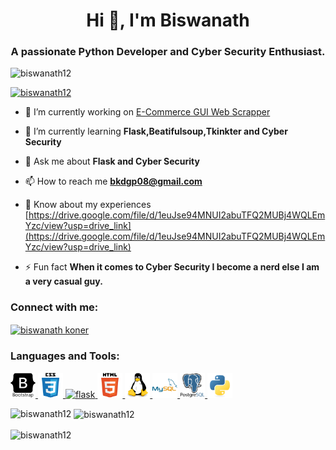 <h1 align="center">Hi 👋, I'm Biswanath</h1>
<h3 align="center">A passionate Python Developer and Cyber Security Enthusiast.</h3>

<p align="left"> <img src="https://komarev.com/ghpvc/?username=biswanath12&label=Profile%20views&color=0e75b6&style=flat" alt="biswanath12" /> </p>

<p align="left"> <a href="https://github.com/ryo-ma/github-profile-trophy"><img src="https://github-profile-trophy.vercel.app/?username=biswanath12" alt="biswanath12" /></a> </p>

- 🔭 I’m currently working on [E-Commerce GUI Web Scrapper](https://github.com/Biswanath12/GUI-E-commerce-Web-Scrapper)

- 🌱 I’m currently learning **Flask,Beatifulsoup,Tkinkter and Cyber Security**

- 💬 Ask me about **Flask and Cyber Security**

- 📫 How to reach me **bkdgp08@gmail.com**

- 📄 Know about my experiences [https://drive.google.com/file/d/1euJse94MNUI2abuTFQ2MUBj4WQLEmYzc/view?usp=drive_link](https://drive.google.com/file/d/1euJse94MNUI2abuTFQ2MUBj4WQLEmYzc/view?usp=drive_link)

- ⚡ Fun fact **When it comes to Cyber Security I become a nerd else I am a very casual guy.**

<h3 align="left">Connect with me:</h3>
<p align="left">
<a href="https://linkedin.com/in/biswanath koner" target="blank"><img align="center" src="https://raw.githubusercontent.com/rahuldkjain/github-profile-readme-generator/master/src/images/icons/Social/linked-in-alt.svg" alt="biswanath koner" height="30" width="40" /></a>
</p>

<h3 align="left">Languages and Tools:</h3>
<p align="left"> <a href="https://getbootstrap.com" target="_blank" rel="noreferrer"> <img src="https://raw.githubusercontent.com/devicons/devicon/master/icons/bootstrap/bootstrap-plain-wordmark.svg" alt="bootstrap" width="40" height="40"/> </a> <a href="https://www.w3schools.com/css/" target="_blank" rel="noreferrer"> <img src="https://raw.githubusercontent.com/devicons/devicon/master/icons/css3/css3-original-wordmark.svg" alt="css3" width="40" height="40"/> </a> <a href="https://flask.palletsprojects.com/" target="_blank" rel="noreferrer"> <img src="https://www.vectorlogo.zone/logos/pocoo_flask/pocoo_flask-icon.svg" alt="flask" width="40" height="40"/> </a> <a href="https://www.w3.org/html/" target="_blank" rel="noreferrer"> <img src="https://raw.githubusercontent.com/devicons/devicon/master/icons/html5/html5-original-wordmark.svg" alt="html5" width="40" height="40"/> </a> <a href="https://www.linux.org/" target="_blank" rel="noreferrer"> <img src="https://raw.githubusercontent.com/devicons/devicon/master/icons/linux/linux-original.svg" alt="linux" width="40" height="40"/> </a> <a href="https://www.mysql.com/" target="_blank" rel="noreferrer"> <img src="https://raw.githubusercontent.com/devicons/devicon/master/icons/mysql/mysql-original-wordmark.svg" alt="mysql" width="40" height="40"/> </a> <a href="https://www.postgresql.org" target="_blank" rel="noreferrer"> <img src="https://raw.githubusercontent.com/devicons/devicon/master/icons/postgresql/postgresql-original-wordmark.svg" alt="postgresql" width="40" height="40"/> </a> <a href="https://www.python.org" target="_blank" rel="noreferrer"> <img src="https://raw.githubusercontent.com/devicons/devicon/master/icons/python/python-original.svg" alt="python" width="40" height="40"/> </a> </p>

<p><img align="left" src="https://github-readme-stats.vercel.app/api/top-langs?username=biswanath12&show_icons=true&locale=en&layout=compact" alt="biswanath12" /></p>

<p>&nbsp;<img align="center" src="https://github-readme-stats.vercel.app/api?username=biswanath12&show_icons=true&locale=en" alt="biswanath12" /></p>

<p><img align="center" src="https://github-readme-streak-stats.herokuapp.com/?user=biswanath12&" alt="biswanath12" /></p>
